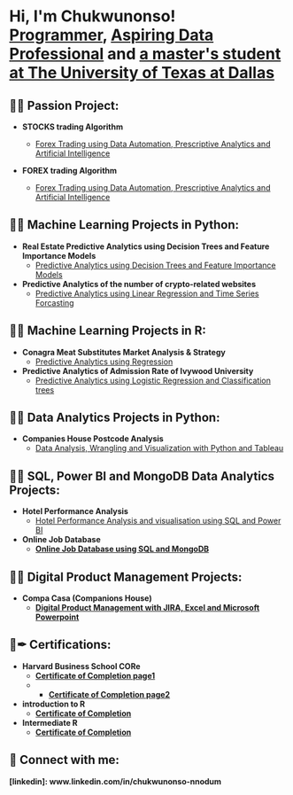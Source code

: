 <h1>Hi, I'm Chukwunonso! <br/><a href="https://github.com/Nonskimono">Programmer</a>, <a href="www.linkedin.com/in/chukwunonso-nnodum">Aspiring Data Professional</a> and <a href="www.linkedin.com/in/chukwunonso-nnodum">a master's student at The University of Texas at Dallas</a></h1>

<h2>👨‍💻 Passion Project:</h2>

- <b>STOCKS trading Algorithm</b>
  - [Forex Trading using Data Automation, Prescriptive Analytics and Artificial Intelligence](https://github.com/Nonskimono/STOCK-TRADING-ROBOT/blob/main/README.md)

- <b>FOREX trading Algorithm</b>
  - [Forex Trading using Data Automation, Prescriptive Analytics and Artificial Intelligence](https://github.com/Nonskimono/Forex-Trading-Robot)


<h2>👨‍💻 Machine Learning Projects in Python:</h2>

- <b>Real Estate Predictive Analytics using Decision Trees and Feature Importance Models</b>
  - [Predictive Analytics using Decision Trees and Feature Importance Models](https://github.com/Nonskimono/Real-Estate-Predictive-Analytics-using-Decision-Trees-and-Feature-Importance-Models)
- <b>Predictive Analytics of the number of crypto-related websites</b>
  - [Predictive Analytics using Linear Regression and Time Series Forcasting](https://github.com/Nonskimono/Predictive-analytics-using-Linear-Regression-and-Timeseries-Forecasting)

<h2>👨‍💻 Machine Learning Projects in R:</h2>

- <b>Conagra Meat Substitutes Market Analysis & Strategy</b>
  - [Predictive Analytics using Regression ](https://github.com/Nonskimono/Conagra-Meat-Substitutes-Market-Analysis-Strategy-in-R)
- <b>Predictive Analytics of Admission Rate of Ivywood University</b>
  - [Predictive Analytics using Logistic Regression and Classification trees](https://github.com/Nonskimono/College-Admissions)

<h2>👨‍💻 Data Analytics Projects in Python:</h2>

- <b>Companies House Postcode Analysis</b>
  - [Data Analysis, Wrangling and Visualization with Python and Tableau](https://github.com/Nonskimono/Companies-House-Post-Code-Analysis)
 
<h2>👨‍💻 SQL, Power BI and MongoDB Data Analytics Projects:</h2>

- <b>Hotel Performance Analysis</b>
  - [Hotel Performance Analysis and visualisation using SQL and Power BI](https://github.com/Nonskimono/SQL-Power-BI-Project) <b>
- <b>Online Job Database</b>
  - [Online Job Database using SQL and MongoDB](https://github.com/Nonskimono/Online-Job-Database) <b>
  

<h2>👨‍💻 Digital Product Management Projects:</h2>

- <b>Compa Casa (Companions House)</b>
  - [Digital Product Management with JIRA, Excel and Microsoft Powerpoint](https://github.com/Nonskimono/Digital-Product-Management) <b>
 
<h2>📄✒ Certifications:</h2>

- <b>Harvard Business School CORe</b>
  - [Certificate of Completion page1 ](https://www.linkedin.com/in/chukwunonso-nnodum/details/education/907982467/multiple-media-viewer/?profileId=ACoAACw5Rk8BaAFXQ0if9gKhtFSGFqcBwBxsxe8&treasuryMediaId=1635555976825)
  - - [Certificate of Completion page2 ](https://www.linkedin.com/in/chukwunonso-nnodum/details/education/907982467/multiple-media-viewer/?profileId=ACoAACw5Rk8BaAFXQ0if9gKhtFSGFqcBwBxsxe8&treasuryMediaId=1635555982127)
- <b>introduction to R</b>
  - [Certificate of Completion ](https://www.datacamp.com/completed/statement-of-accomplishment/course/f2dcb8035115b37e61eb93267a5e4d96302d3a79?share=true)
- <b>Intermediate R</b>
  - [Certificate of Completion ](https://www.datacamp.com/completed/statement-of-accomplishment/course/98e9506aa66515d026f938de50e9c3f1c3a9e9dd?share=true)

<h2> 🤳 Connect with me:</h2>
[linkedin]: www.linkedin.com/in/chukwunonso-nnodum

<!--
**joshmadakor1/joshmadakor1** is a ✨ _special_ ✨ repository because its `README.md` (this file) appears on your GitHub profile.

Here are some ideas to get you started:

- 🔭 I’m currently working on ...
- 🌱 I’m currently learning ...
- 👯 I’m looking to collaborate on ...
- 🤔 I’m looking for help with ...
- 💬 Ask me about ...
- 📫 How to reach me: ...
- 😄 Pronouns: ...
- ⚡ Fun fact: ...
-->
